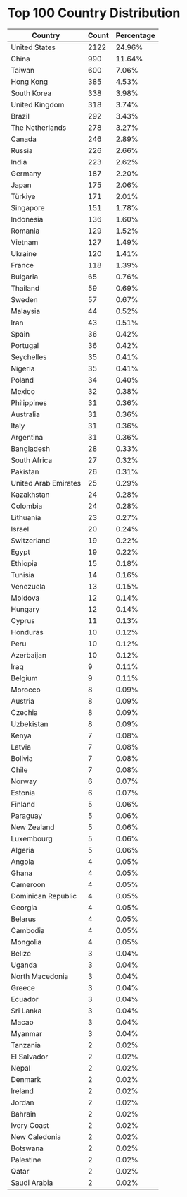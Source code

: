# Top 100 Country Distribution
| Country | Count | Percentage |
|----|----|----|
| United States | 2122 | 24.96% |
| China | 990 | 11.64% |
| Taiwan | 600 | 7.06% |
| Hong Kong | 385 | 4.53% |
| South Korea | 338 | 3.98% |
| United Kingdom | 318 | 3.74% |
| Brazil | 292 | 3.43% |
| The Netherlands | 278 | 3.27% |
| Canada | 246 | 2.89% |
| Russia | 226 | 2.66% |
| India | 223 | 2.62% |
| Germany | 187 | 2.20% |
| Japan | 175 | 2.06% |
| Türkiye | 171 | 2.01% |
| Singapore | 151 | 1.78% |
| Indonesia | 136 | 1.60% |
| Romania | 129 | 1.52% |
| Vietnam | 127 | 1.49% |
| Ukraine | 120 | 1.41% |
| France | 118 | 1.39% |
| Bulgaria | 65 | 0.76% |
| Thailand | 59 | 0.69% |
| Sweden | 57 | 0.67% |
| Malaysia | 44 | 0.52% |
| Iran | 43 | 0.51% |
| Spain | 36 | 0.42% |
| Portugal | 36 | 0.42% |
| Seychelles | 35 | 0.41% |
| Nigeria | 35 | 0.41% |
| Poland | 34 | 0.40% |
| Mexico | 32 | 0.38% |
| Philippines | 31 | 0.36% |
| Australia | 31 | 0.36% |
| Italy | 31 | 0.36% |
| Argentina | 31 | 0.36% |
| Bangladesh | 28 | 0.33% |
| South Africa | 27 | 0.32% |
| Pakistan | 26 | 0.31% |
| United Arab Emirates | 25 | 0.29% |
| Kazakhstan | 24 | 0.28% |
| Colombia | 24 | 0.28% |
| Lithuania | 23 | 0.27% |
| Israel | 20 | 0.24% |
| Switzerland | 19 | 0.22% |
| Egypt | 19 | 0.22% |
| Ethiopia | 15 | 0.18% |
| Tunisia | 14 | 0.16% |
| Venezuela | 13 | 0.15% |
| Moldova | 12 | 0.14% |
| Hungary | 12 | 0.14% |
| Cyprus | 11 | 0.13% |
| Honduras | 10 | 0.12% |
| Peru | 10 | 0.12% |
| Azerbaijan | 10 | 0.12% |
| Iraq | 9 | 0.11% |
| Belgium | 9 | 0.11% |
| Morocco | 8 | 0.09% |
| Austria | 8 | 0.09% |
| Czechia | 8 | 0.09% |
| Uzbekistan | 8 | 0.09% |
| Kenya | 7 | 0.08% |
| Latvia | 7 | 0.08% |
| Bolivia | 7 | 0.08% |
| Chile | 7 | 0.08% |
| Norway | 6 | 0.07% |
| Estonia | 6 | 0.07% |
| Finland | 5 | 0.06% |
| Paraguay | 5 | 0.06% |
| New Zealand | 5 | 0.06% |
| Luxembourg | 5 | 0.06% |
| Algeria | 5 | 0.06% |
| Angola | 4 | 0.05% |
| Ghana | 4 | 0.05% |
| Cameroon | 4 | 0.05% |
| Dominican Republic | 4 | 0.05% |
| Georgia | 4 | 0.05% |
| Belarus | 4 | 0.05% |
| Cambodia | 4 | 0.05% |
| Mongolia | 4 | 0.05% |
| Belize | 3 | 0.04% |
| Uganda | 3 | 0.04% |
| North Macedonia | 3 | 0.04% |
| Greece | 3 | 0.04% |
| Ecuador | 3 | 0.04% |
| Sri Lanka | 3 | 0.04% |
| Macao | 3 | 0.04% |
| Myanmar | 3 | 0.04% |
| Tanzania | 2 | 0.02% |
| El Salvador | 2 | 0.02% |
| Nepal | 2 | 0.02% |
| Denmark | 2 | 0.02% |
| Ireland | 2 | 0.02% |
| Jordan | 2 | 0.02% |
| Bahrain | 2 | 0.02% |
| Ivory Coast | 2 | 0.02% |
| New Caledonia | 2 | 0.02% |
| Botswana | 2 | 0.02% |
| Palestine | 2 | 0.02% |
| Qatar | 2 | 0.02% |
| Saudi Arabia | 2 | 0.02% |
